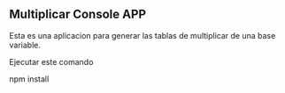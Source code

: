 ## Multiplicar Console APP

Esta es una aplicacion para generar las tablas de multiplicar de una base variable.

Ejecutar este comando

npm install
